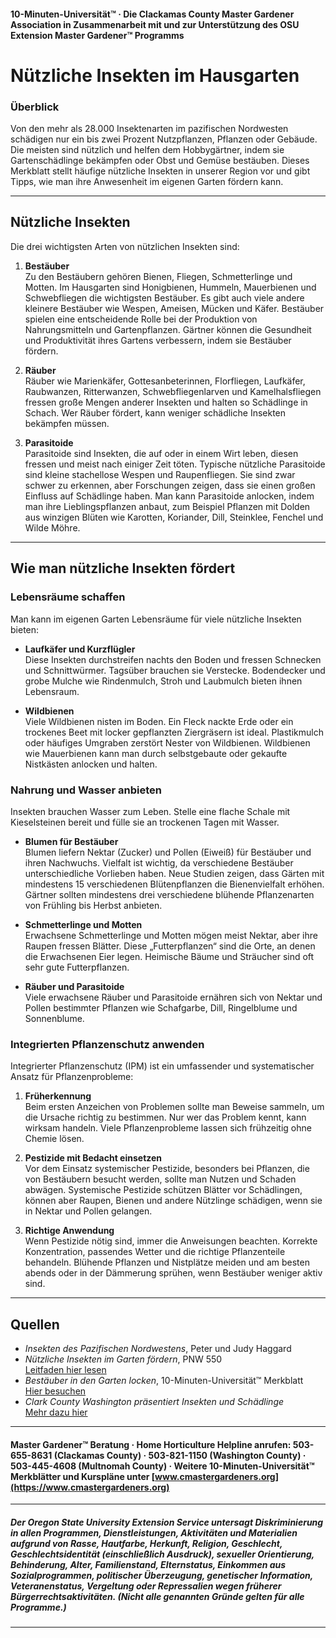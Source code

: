 #### 10-Minuten-Universität™ · Die Clackamas County Master Gardener Association in Zusammenarbeit mit und zur Unterstützung des OSU Extension Master Gardener™ Programms

# Nützliche Insekten im Hausgarten

### Überblick

Von den mehr als 28.000 Insektenarten im pazifischen Nordwesten schädigen nur ein bis zwei Prozent Nutzpflanzen, Pflanzen oder Gebäude. Die meisten sind nützlich und helfen dem Hobbygärtner, indem sie Gartenschädlinge bekämpfen oder Obst und Gemüse bestäuben. Dieses Merkblatt stellt häufige nützliche Insekten in unserer Region vor und gibt Tipps, wie man ihre Anwesenheit im eigenen Garten fördern kann.

---

## Nützliche Insekten

Die drei wichtigsten Arten von nützlichen Insekten sind:

1. **Bestäuber**  
   Zu den Bestäubern gehören Bienen, Fliegen, Schmetterlinge und Motten. Im Hausgarten sind Honigbienen, Hummeln, Mauerbienen und Schwebfliegen die wichtigsten Bestäuber. Es gibt auch viele andere kleinere Bestäuber wie Wespen, Ameisen, Mücken und Käfer. Bestäuber spielen eine entscheidende Rolle bei der Produktion von Nahrungsmitteln und Gartenpflanzen. Gärtner können die Gesundheit und Produktivität ihres Gartens verbessern, indem sie Bestäuber fördern.

2. **Räuber**  
   Räuber wie Marienkäfer, Gottesanbeterinnen, Florfliegen, Laufkäfer, Raubwanzen, Ritterwanzen, Schwebfliegenlarven und Kamelhalsfliegen fressen große Mengen anderer Insekten und halten so Schädlinge in Schach. Wer Räuber fördert, kann weniger schädliche Insekten bekämpfen müssen.

3. **Parasitoide**  
   Parasitoide sind Insekten, die auf oder in einem Wirt leben, diesen fressen und meist nach einiger Zeit töten. Typische nützliche Parasitoide sind kleine stachellose Wespen und Raupenfliegen. Sie sind zwar schwer zu erkennen, aber Forschungen zeigen, dass sie einen großen Einfluss auf Schädlinge haben. Man kann Parasitoide anlocken, indem man ihre Lieblingspflanzen anbaut, zum Beispiel Pflanzen mit Dolden aus winzigen Blüten wie Karotten, Koriander, Dill, Steinklee, Fenchel und Wilde Möhre.

---

## Wie man nützliche Insekten fördert

### Lebensräume schaffen

Man kann im eigenen Garten Lebensräume für viele nützliche Insekten bieten:

- **Laufkäfer und Kurzflügler**  
  Diese Insekten durchstreifen nachts den Boden und fressen Schnecken und Schnittwürmer. Tagsüber brauchen sie Verstecke. Bodendecker und grobe Mulche wie Rindenmulch, Stroh und Laubmulch bieten ihnen Lebensraum.

- **Wildbienen**  
  Viele Wildbienen nisten im Boden. Ein Fleck nackte Erde oder ein trockenes Beet mit locker gepflanzten Ziergräsern ist ideal. Plastikmulch oder häufiges Umgraben zerstört Nester von Wildbienen. Wildbienen wie Mauerbienen kann man durch selbstgebaute oder gekaufte Nistkästen anlocken und halten.

### Nahrung und Wasser anbieten

Insekten brauchen Wasser zum Leben. Stelle eine flache Schale mit Kieselsteinen bereit und fülle sie an trockenen Tagen mit Wasser.

- **Blumen für Bestäuber**  
  Blumen liefern Nektar (Zucker) und Pollen (Eiweiß) für Bestäuber und ihren Nachwuchs. Vielfalt ist wichtig, da verschiedene Bestäuber unterschiedliche Vorlieben haben. Neue Studien zeigen, dass Gärten mit mindestens 15 verschiedenen Blütenpflanzen die Bienenvielfalt erhöhen. Gärtner sollten mindestens drei verschiedene blühende Pflanzenarten von Frühling bis Herbst anbieten.

- **Schmetterlinge und Motten**  
  Erwachsene Schmetterlinge und Motten mögen meist Nektar, aber ihre Raupen fressen Blätter. Diese „Futterpflanzen“ sind die Orte, an denen die Erwachsenen Eier legen. Heimische Bäume und Sträucher sind oft sehr gute Futterpflanzen.

- **Räuber und Parasitoide**  
  Viele erwachsene Räuber und Parasitoide ernähren sich von Nektar und Pollen bestimmter Pflanzen wie Schafgarbe, Dill, Ringelblume und Sonnenblume.

### Integrierten Pflanzenschutz anwenden

Integrierter Pflanzenschutz (IPM) ist ein umfassender und systematischer Ansatz für Pflanzenprobleme:

1. **Früherkennung**  
   Beim ersten Anzeichen von Problemen sollte man Beweise sammeln, um die Ursache richtig zu bestimmen. Nur wer das Problem kennt, kann wirksam handeln. Viele Pflanzenprobleme lassen sich frühzeitig ohne Chemie lösen.

2. **Pestizide mit Bedacht einsetzen**  
   Vor dem Einsatz systemischer Pestizide, besonders bei Pflanzen, die von Bestäubern besucht werden, sollte man Nutzen und Schaden abwägen. Systemische Pestizide schützen Blätter vor Schädlingen, können aber Raupen, Bienen und andere Nützlinge schädigen, wenn sie in Nektar und Pollen gelangen.

3. **Richtige Anwendung**  
   Wenn Pestizide nötig sind, immer die Anweisungen beachten. Korrekte Konzentration, passendes Wetter und die richtige Pflanzenteile behandeln. Blühende Pflanzen und Nistplätze meiden und am besten abends oder in der Dämmerung sprühen, wenn Bestäuber weniger aktiv sind.

---

## Quellen

- *Insekten des Pazifischen Nordwestens*, Peter und Judy Haggard
- *Nützliche Insekten im Garten fördern*, PNW 550  
  [Leitfaden hier lesen](http://ir.library.oregonstate.edu/xmlui/bitstream/handle/1957/38715/pnw550.pdf)
- *Bestäuber in den Garten locken*, 10-Minuten-Universität™ Merkblatt  
  [Hier besuchen](https://www.cmastergardeners.org)
- *Clark County Washington präsentiert Insekten und Schädlinge*  
  [Mehr dazu hier](http://www.co.clark.wa.us/recycle/documents/BadBugs.pdf)

---

#### Master Gardener™ Beratung · Home Horticulture Helpline anrufen: 503-655-8631 (Clackamas County) · 503-821-1150 (Washington County) · 503-445-4608 (Multnomah County) · Weitere 10-Minuten-Universität™ Merkblätter und Kurspläne unter [www.cmastergardeners.org](https://www.cmastergardeners.org)

---

##### Der Oregon State University Extension Service untersagt Diskriminierung in allen Programmen, Dienstleistungen, Aktivitäten und Materialien aufgrund von Rasse, Hautfarbe, Herkunft, Religion, Geschlecht, Geschlechtsidentität (einschließlich Ausdruck), sexueller Orientierung, Behinderung, Alter, Familienstand, Elternstatus, Einkommen aus Sozialprogrammen, politischer Überzeugung, genetischer Information, Veteranenstatus, Vergeltung oder Repressalien wegen früherer Bürgerrechtsaktivitäten. (Nicht alle genannten Gründe gelten für alle Programme.)
---